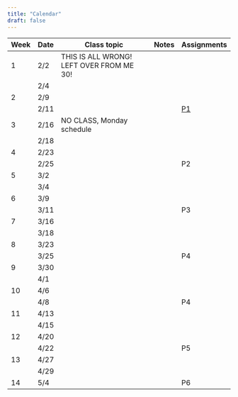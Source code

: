 ```yaml
---
title: "Calendar"
draft: false
---
```




| Week |  Date  |     Class topic                                                                        | Notes            |               Assignments                         |
|------|--------|----------------------------------------------------------------------------------------|------------------|---------------------------------------------------|
|  1   |  2/2   |     THIS IS ALL WRONG! LEFT OVER FROM ME 30!                                           |                  |                                                   |
|      |  2/4   |         |                  |                                                   |
|  2   |  2/9   |        |         |          |
|      |  2/11  |      |                  | [P1](/logistics/projects/#p1-design-and-build-a-new-raspberry-pi-pico-accessory)                        |
|  3   |  2/16  |     NO CLASS, Monday schedule    |         |          |
|      |  2/18  |         |         |          |
|  4   |  2/23  |         |         |          |
|      |  2/25  |         |         | P2         |
|  5   |  3/2   |         |         |          |
|      |  3/4   |         |         |         |
|  6   |  3/9   |       |        |          |
|      |  3/11  |         |          |  P3        |
|  7   |  3/16  |         |         |          |
|      |  3/18  |        |          |         |
|  8   |  3/23  |         |         |          |
|      |  3/25  |          |         |    P4      |
|  9   |  3/30  |         |         |          |
|      |  4/1   |         |          |         |
|  10  |  4/6   |         |         |          |
|      |  4/8   |         |          |   P4       |
|  11  |  4/13  |        |         |          |
|      |  4/15  |          |          |         |
|  12  |  4/20  |         |          |          |
|      |  4/22  |         |         |      P5    |
|  13  |  4/27  |         |         |          |
|      |  4/29  |         |         |         |
|  14  |  5/4   |         |         |    P6      |

